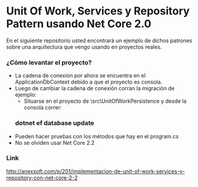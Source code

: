 # Unit Of Work, Services y Repository Pattern usando Net Core 2.0
En el siguiente repositorio usted encontrará un ejemplo de dichos patrones sobre una arquitectura que vengo usando en proyectos reales.

### ¿Cómo levantar el proyecto?
* La cadena de conexión por ahora se encuentra en el ApplicationDbContext debido a que el proyecto es consola.
* Luego de cambiar la cadena de conexión corran la migración de ejemplo:
	* Situarse en el proyecto de \src\UnitOfWorkPersistence y desde la consola correr: 
	### dotnet ef database update
* Pueden hacer pruebas con los métodos que hay en el program.cs
* No se olviden usar Net Core 2.2

### Link
http://anexsoft.com/p/201/implementacion-de-unit-of-work-services-y-repository-con-net-core-2-2



